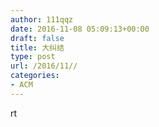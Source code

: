 ```yaml
---
author: 111qqz
date: 2016-11-08 05:09:13+00:00
draft: false
title: 大纠结
type: post
url: /2016/11//
categories:
- ACM
---
```


rt
